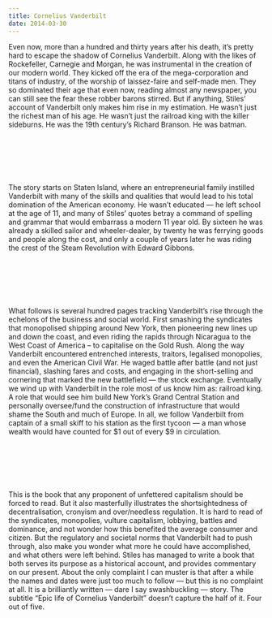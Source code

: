 ```yaml
---
title: Cornelius Vanderbilt
date: 2014-03-30
---
```


<!--kg-card-begin: html--><p>Even now, more than a hundred and thirty years after his death, it’s pretty hard to escape the shadow of Cornelius Vanderbilt. Along with the likes of Rockefeller, Carnegie and Morgan, he was instrumental in the creation of our modern world. They kicked off the era of the mega-corporation and titans of industry, of the worship of laissez-faire and self-made men. They so dominated their age that even now, reading almost any newspaper, you can still see the fear these robber barons stirred. But if anything, Stiles’ account of Vanderbilt only makes him rise in my estimation. He wasn’t just the richest man of his age. He wasn’t just the railroad king with the killer sideburns. He was the 19th century’s Richard Branson. He was batman.</p><br>
<p> </p><br>
<p>The story starts on Staten Island, where an entrepreneurial family instilled Vanderbilt with many of the skills and qualities that would lead to his total domination of the American economy. He wasn’t educated — he left school at the age of 11, and many of Stiles’ quotes betray a command of spelling and grammar that would embarrass a modern 11 year old. By sixteen he was already a skilled sailor and wheeler-dealer, by twenty he was ferrying goods and people along the cost, and only a couple of years later he was riding the crest of the Steam Revolution with Edward Gibbons.</p><br>
<p> </p><br>
<p>What follows is several hundred pages tracking Vanderbilt’s rise through the echelons of the business and social world. First smashing the syndicates that monopolised shipping around New York, then pioneering new lines up and down the coast, and even riding the rapids through Nicaragua to the West Coast of America &#8211; to capitalise on the Gold Rush. Along the way Vanderbilt encountered entrenched interests, traitors, legalised monopolies, and even the American Civil War. He waged battle after battle (and not just financial), slashing fares and costs, and engaging in the short-selling and cornering that marked the new battlefield — the stock exchange. Eventually we wind up with Vanderbilt in the role most of us know him as: railroad king. A role that would see him build New York’s Grand Central Station and personally oversee/fund the construction of infrastructure that would shame the South and much of Europe. In all, we follow Vanderbilt from captain of a small skiff to his station as the first tycoon — a man whose wealth would have counted for $1 out of every $9 in circulation.</p><br>
<p> </p><br>
<p>This is the book that any proponent of unfettered capitalism should be forced to read. But it also masterfully illustrates the shortsightedness of decentralisation, cronyism and over/needless regulation. It is hard to read of the syndicates, monopolies, vulture capitalism, lobbying, battles and dominance, and not wonder how this benefited the average consumer and citizen. But the regulatory and societal norms that Vanderbilt had to push through, also make you wonder what more he could have accomplished, and what others were left behind. Stiles has managed to write a book that both serves its purpose as a historical account, and provides commentary on our present. About the only complaint I can muster is that after a while the names and dates were just too much to follow — but this is no complaint at all. It is a brilliantly written — dare I say swashbuckling — story. The subtitle “Epic life of Cornelius Vanderbilt” doesn’t capture the half of it. Four out of five.</p><br>
<p> </p><br>
<!--kg-card-end: html-->